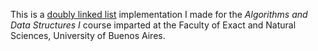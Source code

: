 This is a [doubly linked list](https://en.wikipedia.org/wiki/Doubly_linked_list) implementation I made for the _Algorithms and Data Structures I_ course imparted at the Faculty of Exact and Natural Sciences, University of Buenos Aires.